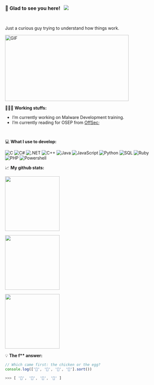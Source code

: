### 🚀 **Glad to see you here!** &nbsp; ![](https://visitor-badge.glitch.me/badge?page_id=gh0stpwner.gh0stpwner)
<br>
<p>
 Just a curious guy trying to understand how things work.
</p>
<p>
<img align="center" alt="GIF" src="https://i.imgur.com/5Bmfj4J.gif" width="408" height="218" />
</p>

👨🏻‍💻 **Working stuffs:**

- I’m currently working on Malware Development training.
- I’m currently reading for OSEP from [OffSec](https://www.offensive-security.com/pen300-osep/);

</br>




💻 **What I use to develop:**
<!--START_SECTION:waka-->
![C](https://img.shields.io/badge/-C-000000?style=flat&logo=c)
![C#](https://img.shields.io/badge/-CSHARP-000000?style=flat&logo=csharp)
![.NET](https://img.shields.io/badge/-.NET-000000?style=flat&logo=.NET)
![C++](https://img.shields.io/badge/-C++-000000?style=flat&logo=c%2B%2B)
![Java](https://img.shields.io/badge/-Java-000000?style=flat&logo=java)
![JavaScript](https://img.shields.io/badge/-JavaScript-000000?style=flat&logo=javascript)
![Python](https://img.shields.io/badge/-Python-000000?style=flat&logo=python)
![SQL](https://img.shields.io/badge/-SQL-000000?style=flat&logo=postgresql)
![Ruby](https://img.shields.io/badge/-Ruby-000000?style=flat&logo=ruby)
![PHP](https://img.shields.io/badge/-PHP-000000?style=flat&logo=PHP)
![Powershell](https://img.shields.io/badge/-Powershell-000000?style=flat&logo=Powershell)
<!--END_SECTION:waka-->

📈 **My github stats:**

 <p><img height="180em" src="https://github-readme-stats.vercel.app/api/top-langs?username=gh0stpwner&show_icons=true&layout=compact&theme=tokyonight" /> </p>

 
 <p><img height="180em" src="https://github-readme-stats.vercel.app/api?username=gh0stpwner&show_icons=true&theme=tokyonight&layout=compact" /></p>

 <p><img height="180em" src="https://github-readme-activity-graph.vercel.app/graph?username=gh0stpwner&custom_title=Supun%27s%20GitHub%20Activity%20Graph&bg_color=0D1117&color=7F3FBF&line=7F3FBF&point=7F3FBF&area_color=FFFFFF&title_color=FFFFFF&area=true"/></p>

💡 **The f\*\* answer:**
<!--START_SECTION:waka-->
```javascript
// Which came first: the chicken or the egg?
console.log(['🥚', '🐣', '🐥', '🐔'].sort())

>>> [ '🐔', '🐣', '🐥', '🥚' ]
```
<!--END_SECTION:waka-->


